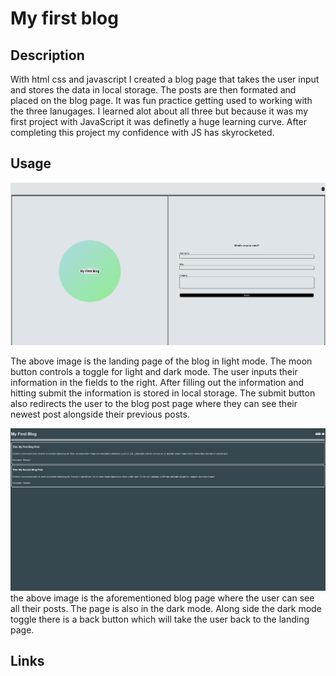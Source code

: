 # My first blog

## Description

With html css and javascript I created a blog page that takes the user input and stores the data in local storage. The posts are then formated and placed on the blog page. It was fun practice getting used to working with the three lanugages. I learned alot about all three but because it was my first project with JavaScript it was definetly a huge learning curve. After completing this project my confidence with JS has skyrocketed.

## Usage

![alt text](challlenge4.screenshot1.png)

The above image is the landing page of the blog in light mode. The moon button controls a toggle for light and dark mode. The user inputs their information in the fields to the right. After filling out the information and hitting submit the information is stored in local storage. The submit button also redirects the user to the blog post page where they can see their newest post alongside their previous posts.

![alt text](challenge4.screenshot2.png)
the above image is the aforementioned blog page where the user can see all their posts. The page is also in the dark mode. Along side the dark mode toggle there is a back button which will take the user back to the landing page.

## Links
